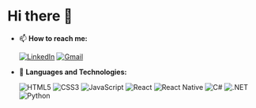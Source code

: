 # Hi there 👋

- 📫 **How to reach me:**

  [![LinkedIn](https://img.shields.io/badge/LinkedIn-blue?style=for-the-badge&logo=linkedin&logoColor=white)](https://www.linkedin.com/in/furkanbektass/)
  [![Gmail](https://img.shields.io/badge/Gmail-red?style=for-the-badge&logo=gmail&logoColor=white)](mailto:furkanbektasbiz@gmail.com)
  
- 🌟 **Languages and Technologies:**

  ![HTML5](https://img.shields.io/badge/HTML5-orange?style=for-the-badge&logo=html5&logoColor=white)
  ![CSS3](https://img.shields.io/badge/CSS3-blue?style=for-the-badge&logo=css3&logoColor=white)
  ![JavaScript](https://img.shields.io/badge/JavaScript-yellow?style=for-the-badge&logo=javascript&logoColor=white)
  ![React](https://img.shields.io/badge/React-blue?style=for-the-badge&logo=react&logoColor=white)
  ![React Native](https://img.shields.io/badge/React_Native-blue?style=for-the-badge&logo=react&logoColor=white)
  ![C#](https://img.shields.io/badge/C%23-green?style=for-the-badge&logo=c-sharp&logoColor=white)
  ![.NET](https://img.shields.io/badge/.NET-purple?style=for-the-badge&logo=dotnet&logoColor=white)
  ![Python](https://img.shields.io/badge/Python-green?style=for-the-badge&logo=python&logoColor=white)
